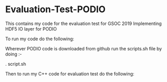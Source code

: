 # Evaluation-Test-PODIO
This contains my code for the evaluation test for GSOC 2019 Implementing HDF5 IO layer for PODIO

To run my code do the following:

Wherever PODIO code is downloaded from github run the scripts.sh file by doing :-

. script.sh


Then to run my C++ code for evaluation test do the following:


